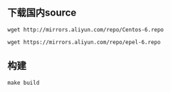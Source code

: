 
## 下载国内source

```
wget http://mirrors.aliyun.com/repo/Centos-6.repo

wget https://mirrors.aliyun.com/repo/epel-6.repo
```

## 构建

```
make build
```

